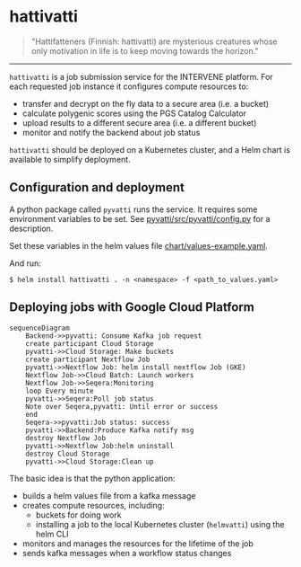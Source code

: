 # hattivatti

> "Hattifatteners (Finnish: hattivatti) are mysterious creatures whose only motivation in life is to keep moving towards the horizon."

<hr />

`hattivatti` is a job submission service for the INTERVENE platform. For each requested job instance it configures compute resources to:

* transfer and decrypt on the fly data to a secure area (i.e. a bucket)
* calculate polygenic scores using the PGS Catalog Calculator
* upload results to a different secure area (i.e. a different bucket)
* monitor and notify the backend about job status

`hattivatti` should be deployed on a Kubernetes cluster, and a Helm chart is available to simplify deployment.

## Configuration and deployment

A python package called `pyvatti` runs the service. It requires some environment variables to be set. See [pyvatti/src/pyvatti/config.py](https://github.com/ebi-gdp/hattivatti/blob/main/pyvatti/src/pyvatti/config.py) for a description.

Set these variables in the helm values file [chart/values-example.yaml](https://github.com/ebi-gdp/hattivatti/blob/main/chart/values-example.yaml).

And run:

```
$ helm install hattivatti . -n <namespace> -f <path_to_values.yaml>
```

## Deploying jobs with Google Cloud Platform

```mermaid
sequenceDiagram
    Backend->>pyvatti: Consume Kafka job request
    create participant Cloud Storage
    pyvatti->>Cloud Storage: Make buckets
    create participant Nextflow Job
    pyvatti->>Nextflow Job: helm install nextflow Job (GKE)
    Nextflow Job->>Cloud Batch: Launch workers
    Nextflow Job->>Seqera:Monitoring
    loop Every minute
    pyvatti->>Seqera:Poll job status
    Note over Seqera,pyvatti: Until error or success
    end
    Seqera->>pyvatti:Job status: success
    pyvatti->>Backend:Produce Kafka notify msg
    destroy Nextflow Job
    pyvatti->>Nextflow Job:helm uninstall
    destroy Cloud Storage
    pyvatti->>Cloud Storage:Clean up
```

The basic idea is that the python application:

* builds a helm values file from a kafka message
* creates compute resources, including:
  * buckets for doing work
  * installing a job to the local Kubernetes cluster (`helmvatti`) using the helm CLI
* monitors and manages the resources for the lifetime of the job 
* sends kafka messages when a workflow status changes
